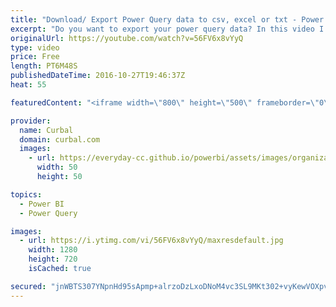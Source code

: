 ```yaml
---
title: "Download/ Export Power Query data to csv, excel or txt - Power BI Tips & Tricks #25"
excerpt: "Do you want to export your power query data? In this video I show you how to do it :)  How to install R: https://goo.gl/g4wbEm BI accountant blog: https://goo.gl/lnjjxM Link to Power BI file: https://gofile.me/2kEOD/YPnFQZQ4c  R script: require(gdata) write.table(trim(dataset), file=”C:/writeyourfilepathhere/filename.txt”,"
originalUrl: https://youtube.com/watch?v=56FV6x8vYyQ
type: video
price: Free
length: PT6M48S
publishedDateTime: 2016-10-27T19:46:37Z
heat: 55

featuredContent: "<iframe width=\"800\" height=\"500\" frameborder=\"0\" src=\"https://www.youtube.com/embed/56FV6x8vYyQ\" allow=\"accelerometer; autoplay; encrypted-media; gyroscope; picture-in-picture\" allowfullscreen></iframe>"

provider:
  name: Curbal
  domain: curbal.com
  images:
    - url: https://everyday-cc.github.io/powerbi/assets/images/organizations/curbal.com-50x50.jpg
      width: 50
      height: 50

topics:
  - Power BI
  - Power Query

images:
  - url: https://i.ytimg.com/vi/56FV6x8vYyQ/maxresdefault.jpg
    width: 1280
    height: 720
    isCached: true

secured: "jnWBTS307YNpnHd95sApmp+alrzoDzLxoDNoM4vc3SL9MKt302+vyKewVOXpvahlLbPeXi+0C+5oZd7ZtP82F+znGJhfsoIKvMd/qcFwTlDgjUwAong9mcZq+kwyucoDZbebPgqxxzEs5T9l+OysvtHb3JbVcpoo2+OBxbNREamz1ytTZuloqyiAlBKOmpRZgwFPB/opSEBG5P9O6zjJLslap4kTHZEK5oJMWLCUitKwHO2+ub6Va9W9lnQnz1TYt3FMaVxjZXjeMCA/OypAbZhPsMHWkUyoQ6U/RSQeZekBxYPzZMa8ETrqRKrFZ/AelDAuN9RNZBB+bNlZdyDRbDT9hp6LpYWYVEyZ1ZvwvuG2iz/OtX948umTdwNVcjd+q7+tawHlTnLvpBzz5wOwCWyTdnACvcPUw7xS/AEQE2I=;DwUMPmQPJlV9x+sRqseVrg=="
---
```


